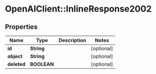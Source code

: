 # OpenAIClient::InlineResponse2002

## Properties
Name | Type | Description | Notes
------------ | ------------- | ------------- | -------------
**id** | **String** |  | [optional] 
**object** | **String** |  | [optional] 
**deleted** | **BOOLEAN** |  | [optional] 


